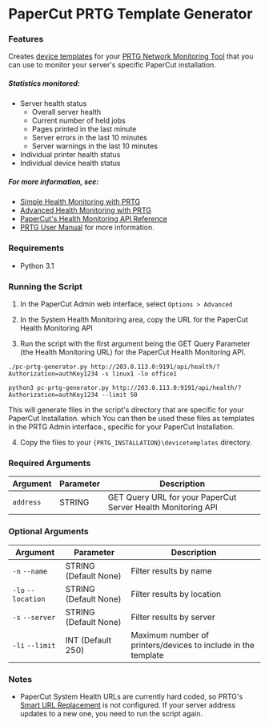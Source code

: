 # PaperCut PRTG Template Generator
### Features
Creates [device templates](https://www.paessler.com/manuals/prtg/create_device_template) for your [PRTG Network Monitoring Tool](https://www.paessler.com/prtg) that you can use to monitor your server's specific PaperCut installation.

##### Statistics monitored:
* Server health status
  * Overall server health
  * Current number of held jobs
  * Pages printed in the last minute
  * Server errors in the last 10 minutes
  * Server warnings in the last 10 minutes
* Individual printer health status
* Individual device health status

##### For more information, see:

* [Simple Health Monitoring with PRTG](https://www.papercut.com/kb/Main/SimpleMonitorPRTG)
* [Advanced Health Monitoring with PRTG](https://www.papercut.com/kb/Main/AdvancedMonitorPRTG)
* [PaperCut's Health Monitoring API Reference](https://www.papercut.com/products/ng/manual/common/topics/tools-monitor-system-health-api-overview.html)
* [PRTG User Manual](https://www.paessler.com/manuals/prtg) for more information.


### Requirements
* Python 3.1

### Running the Script

1. In the PaperCut Admin web interface, select `Options > Advanced`

2. In the System Health Monitoring area, copy the URL for the PaperCut Health Monitoring API

3. Run the script with the first argument being the GET Query Parameter (the Health Monitoring URL) for the PaperCut Health Monitoring API.
```shell
./pc-prtg-generator.py http://203.0.113.0:9191/api/health/?Authorization=authKey1234 -s linux1 -lo office1
```
```shell
python3 pc-prtg-generator.py http://203.0.113.0:9191/api/health/?Authorization=authKey1234 --limit 50
```
This will generate files in the script's directory that are specific for your PaperCut Installation. which You can then be used these files as templates in the PRTG Admin interface., specific for your PaperCut Installation.

4. Copy the files to your `{PRTG_INSTALLATION}\devicetemplates` directory.



### Required Arguments
Argument | Parameter | Description
---|---|---
`address`|STRING|GET Query URL for your PaperCut Server Health Monitoring API
### Optional Arguments
Argument | Parameter | Description
---|---|---
`-n` `--name`|STRING (Default None)|Filter results by name
`-lo` `--location`|STRING (Default None)|Filter results by location
`-s` `--server` |STRING (Default None)|Filter results by server
`-li` `--limit`|INT (Default 250)|Maximum number of printers/devices to include in the template
### Notes
* PaperCut System Health URLs are currently hard coded, so PRTG's [Smart URL Replacement](https://www.paessler.com/manuals/prtg/http_advanced_sensor#smart) is not configured. If your server address updates to a new one, you need to run the script again.
